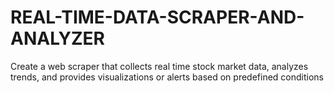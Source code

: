 # REAL-TIME-DATA-SCRAPER-AND-ANALYZER
Create a web scraper that collects real time stock market data, analyzes trends, and provides visualizations or alerts based on predefined conditions
